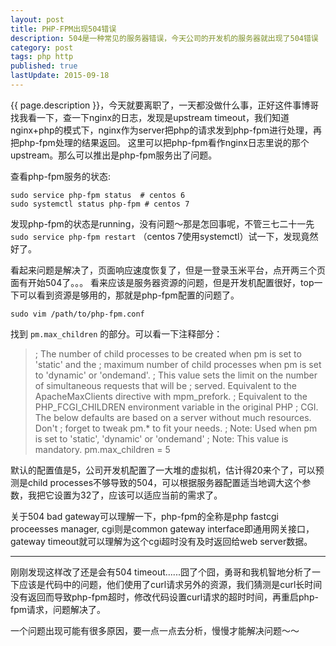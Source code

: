 ```yaml
---
layout: post
title: PHP-FPM出现504错误
description: 504是一种常见的服务器错误，今天公司的开发机的服务器就出现了504错误
category: post
tags: php http
published: true
lastUpdate: 2015-09-18
---
```


{{ page.description }}，今天就要离职了，一天都没做什么事，正好这件事博哥找我看一下，查一下nginx的日志，发现是upstream timeout，我们知道nginx+php的模式下，nginx作为server把php的请求发到php-fpm进行处理，再把php-fpm处理的结果返回。
这里可以把php-fpm看作nginx日志里说的那个upstream。那么可以推出是php-fpm服务出了问题。

查看php-fpm服务的状态:

```
sudo service php-fpm status  # centos 6
sudo systemctl status php-fpm # centos 7
```
发现php-fpm的状态是running，没有问题～那是怎回事呢，不管三七二十一先 ```sudo service php-fpm restart``` （centos 7使用systemctl）试一下，发现竟然好了。

看起来问题是解决了，页面响应速度恢复了，但是一登录玉米平台，点开两三个页面有开始504了。。。
看来应该是服务器资源的问题，但是开发机配置很好，top一下可以看到资源是够用的，那就是php-fpm配置的问题了。

```
sudo vim /path/to/php-fpm.conf
```
找到 `pm.max_children` 的部分。可以看一下注释部分：

> ; The number of child processes to be created when pm is set to 'static' and the
> ; maximum number of child processes when pm is set to 'dynamic' or 'ondemand'.
> ; This value sets the limit on the number of simultaneous requests that will be
> ; served. Equivalent to the ApacheMaxClients directive with mpm_prefork.
> ; Equivalent to the PHP_FCGI_CHILDREN environment variable in the original PHP
> ; CGI. The below defaults are based on a server without much resources. Don't
> ; forget to tweak pm.* to fit your needs.
> ; Note: Used when pm is set to 'static', 'dynamic' or 'ondemand'
> ; Note: This value is mandatory.
> pm.max_children = 5

默认的配置值是5，公司开发机配置了一大堆的虚拟机，估计得20来个了，可以预测是child processes不够导致的504，可以根据服务器配置适当地调大这个参数，我把它设置为32了，应该可以适应当前的需求了。

关于504 bad gateway可以理解一下，php-fpm的全称是php fastcgi proceesses manager, cgi则是common gateway interface即通用网关接口，gateway timeout就可以理解为这个cgi超时没有及时返回给web server数据。

-----
刚刚发现这样改了还是会有504 timeout......囧了个囧，勇哥和我机智地分析了一下应该是代码中的问题，他们使用了curl请求另外的资源，我们猜测是curl长时间没有返回而导致php-fpm超时，修改代码设置curl请求的超时时间，再重启php-fpm请求，问题解决了。

一个问题出现可能有很多原因，要一点一点去分析，慢慢才能解决问题～～
